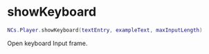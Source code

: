 # showKeyboard

```lua
NCs.Player.showKeyboard(textEntry, exampleText, maxInputLength)
```

Open keyboard Input frame.